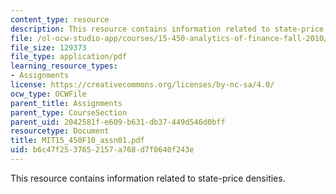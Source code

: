 ```yaml
---
content_type: resource
description: This resource contains information related to state-price densities.
file: /ol-ocw-studio-app/courses/15-450-analytics-of-finance-fall-2010/b6c47f2537652157a768d7f0640f243e_MIT15_450F10_assn01.pdf
file_size: 129373
file_type: application/pdf
learning_resource_types:
- Assignments
license: https://creativecommons.org/licenses/by-nc-sa/4.0/
ocw_type: OCWFile
parent_title: Assignments
parent_type: CourseSection
parent_uid: 2042581f-e609-b631-db37-449d546d0bff
resourcetype: Document
title: MIT15_450F10_assn01.pdf
uid: b6c47f25-3765-2157-a768-d7f0640f243e
---
```

This resource contains information related to state-price densities.